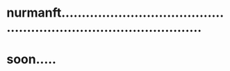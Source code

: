 # nurmanft........................................................................................
# soon.....
